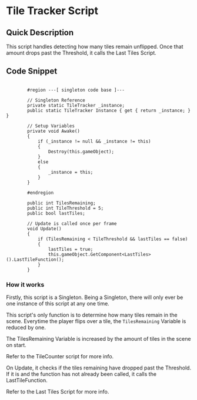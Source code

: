 Tile Tracker Script
===================

## Quick Description

This script handles detecting how many tiles remain unflipped. Once that amount drops past the Threshold, it calls the Last Tiles Script.

## Code Snippet

```

        #region ---[ singleton code base ]---

        // Singleton Reference
        private static TileTracker _instance;
        public static TileTracker Instance { get { return _instance; } }

        // Setup Variables
        private void Awake()
        {
            if (_instance != null && _instance != this)
            {
                Destroy(this.gameObject);
            }
            else
            {
                _instance = this;
            }
        }

        #endregion

        public int TilesRemaining;
        public int TileThreshold = 5;
        public bool lastTiles;

        // Update is called once per frame
        void Update()
        {
            if (TilesRemaining < TileThreshold && lastTiles == false)
            {
                lastTiles = true;
                this.gameObject.GetComponent<LastTiles>().LastTileFunction();
            }
        }

```

### How it works

Firstly, this script is a Singleton. Being a Singleton, there will only ever be one instance of this script at any one time.

This script's only function is to determine how many tiles remain in the scene. Everytime the player flips over a tile, the ``` TilesRemaining ``` Variable is reduced by one.

The TilesRemaining Variable is increased by the amount of tiles in the scene on start. 

Refer to the TileCounter script for more info.

On Update, it checks if the tiles remaining have dropped past the Threshold. If it is and the function has not already been called, it calls the LastTileFunction.

Refer to the Last Tiles Script for more info.